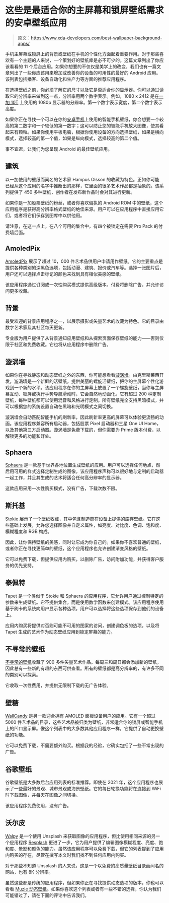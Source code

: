 # 这些是最适合你的主屏幕和锁屏壁纸需求的安卓壁纸应用

> 原文：<https://www.xda-developers.com/best-wallpaper-background-apps/>

手机主屏幕或锁屏上的背景或壁纸在手机的个性化方面起着重要作用。对于那些喜欢有一个主题的人来说，一个策划好的壁纸库是必不可少的。这篇文章列出了你应该看看的 11 个后台应用。如果你想要的不仅仅是美学上的改变，我们也有一篇文章列出了一些你应该用来增加或改善你的设备的可用性的最好的 Android 应用。该列表包括播客、设备自动化和生产力等方面的推荐应用程序。

在选择壁纸之前，你必须了解它的尺寸以及它是否适合你的显示器。你可以通过读取它的分辨率来做到这一点，分辨率用两个数字表示。例如，1080 x 2412 是在[一加 10T](https://www.xda-developers.com/oneplus-10t-review/) 上使用的 1080p 显示器的分辨率。第一个数字表示宽度，第二个数字表示高度。

如果你正在寻找一个可以在你的[安卓手机](https://www.xda-developers.com/best-android-phones/)上使用的智能手机壁纸，你会想要一个较高的第二数字和一个较低的第一数字；这可以防止您的智能手机放大图像，使其看起来有颗粒。如果你使用平板电脑，根据你使用设备的方向选择壁纸，如果是横向模式，选择较高的第一个值，如果是纵向模式，选择较高的第二个值。

事不宜迟，让我们为您呈现 Android 的最佳壁纸应用。

## 建筑

以一加使用的壁纸而闻名的艺术家 Hampus Olsson 的收藏为特色。正如你可能已经从这个应用的名字中推断出的那样，它里面的很多艺术作品都是抽象的。该系列提供了 450 多种壁纸，创作者在发布新作品时会对其进行更新。

如果你是一加股票壁纸的粉丝，或者你喜欢偏执的 Android ROM 中的壁纸，这个应用程序是获得高分辨率格式壁纸的绝佳来源。用户可以在应用程序中直接应用它们，或者将它们保存到图库中以供他用。

请注意，在这一点上，在八个可用的集合中，有四个被锁定在需要 Pro Pack 的付费墙后面。

## AmoledPix

[AmoledPix](https://play.google.com/store/apps/details?id=com.androholic.amoledpix) 展示了超过 10，000 件艺术品供用户申请用作壁纸。它的主要重点是提供各种类别的深黑色选项，包括动漫、建筑、报价或汽车等。选择一张图片后，用户还可以选择点击标记的颜色来找到具有相似美感的壁纸。

该应用程序通过订阅或一次性购买模式提供高级版本。付费将删除广告，并允许访问更多收藏。

## 背景

最受欢迎的背景应用程序之一，以展示摄影或矢量艺术的收藏为特色。它的目录由数字艺术家及其社区每天更新。

专业版为用户提供了从背景通知应用壁纸和从探索页面保存壁纸的能力——否则仅限于社区和免费收藏。它也将从应用程序中删除广告。

## 漩涡墙

如果你在寻找静态和动态壁纸之外的东西，你可能想看看[漩涡墙](https://play.google.com/store/apps/details?id=com.actionwalls.swirlwalls)。由克里斯莱西开发，漩涡墙是一个新鲜的活壁纸，提供美丽的螺旋活壁纸，把你的主屏幕个性化游戏到一个新的水平。该应用程序在你的主屏幕上放置了一个螺旋壁纸，当你与主屏幕互动、锁屏或执行手势导航滑动时，它会自然地动画化。它有超过 200 种定制壁纸，每种壁纸都可以使用混音和风格进行定制。所有壁纸完全支持黑暗模式，并可以根据您的系统设置自动在黑暗和光明模式之间切换。

漩涡墙会自动匹配智能手机的刷新率，因此刷新率更高的屏幕可以体验更流畅的动画。该应用程序兼容所有启动器，包括股票 Pixel 启动器和三星 One UI Home，以及其他第三方启动器。漩涡墙是免费下载的，但你需要为 Prime 版本付费，以解锁更多的功能和好处。

## Sphaera

[Sphaera](https://play.google.com/store/apps/details?id=com.manco.sphaera_map_wallpapers) 是一款基于世界各地位置生成壁纸的应用。用户可以选择任何地点，然后用可用的样式选择定制生成的图像。该应用程序声称可以很好地与定制的启动器一起工作，并且其生成的艺术将适合任何高分辨率的显示器。

这款应用采用一次性购买模式，没有广告，下载次数不限。

## 斯托基

Stokie 展示了一个壁纸收藏，其中包含制造商在设备上提供的库存壁纸。它在这些基础上发展，允许您选择图像并自定义属性，如亮度、对比度、色调、饱和度、模糊程度和 RGB 构成。

因此，让你保持壁纸的美感，同时让它成为你自己的。如果你不喜欢普通的壁纸，或者你正在寻找更简单的壁纸，这个应用程序也允许创建渐变风格的壁纸。

它可以免费下载，但提供应用内购买，以删除广告，访问附加功能，并获得客户服务的优先支持。

## 泰佩特

Tapet 是一个类似于 Stokie 和 Sphaera 的应用程序，它允许用户通过控制特定的参数来生成壁纸。它不提供集合，而是使用数学函数来创建模式。该应用程序使用基于刷卡的系统向用户显示各种选项，用户可以选择将这些选项保存到他们的设备上。

应用内购买将提供对否则可能不可用的图案的访问，创建调色板的选项，以及将 Tapet 生成的艺术作为动态壁纸应用到锁定屏幕的能力。

## 不寻常的壁纸

[不寻常的壁纸](https://play.google.com/store/apps/details?id=com.badboy.wallun)收藏了 900 多件矢量艺术作品。每周三和周日都会添加新的壁纸，因此总有一些新的有趣的东西可供查看。所有的壁纸都是高分辨率的，有许多不同的类别可以探索。

它收取一次性费用，并提供无限制下载的无广告体验。

## 壁糖

[WallCandy](https://play.google.com/store/apps/details?id=in.wallpaper.wallpapers) 是另一款迎合拥有 AMOLED 面板设备用户的应用。它有一个超过 5000 件艺术品的目录，这些艺术品被归类为壁纸，非常适合你的锁屏或智能手机上的凹口显示屏。像这个列表中的大多数其他应用程序一样，它提供了自动更换壁纸的功能。

它可以免费下载，不需要额外购买。根据我的经验，它确实包括了一些不常出现的广告。

## 谷歌壁纸

谷歌壁纸是大多数后台应用列表的标准推荐。即使在 2021 年，这个应用程序也展示了一些最好的景观、城市景观或海景壁纸。它的每日轮换功能将在连接到 WiFi 时下载图像，并每天在图像之间切换。

该应用程序免费使用，没有广告。

## 沃尔皮

[Walpy](https://play.google.com/store/apps/details?id=com.feresr.walpy) 是一个使用 Unsplash 来获取图像的应用程序，但比使用相同来源的另一个应用程序 [Resplash](https://play.google.com/store/apps/details?id=com.b_lam.resplash&hl=en_IN&gl=US) 更进了一步，它为用户提供了编辑图像模糊程度、亮度、饱和度、晕影和颜色的能力。虽然该应用程序可以免费下载，但它的列表提到了应用内购买的存在，尽管在撰写本文时我们找不到任何应用内购买。

对于那些不知道 Unsplash 的人来说，这是一个以免费的高质量壁纸目录而闻名的网站，也有 8K 分辨率。

虽然这些都是传统的应用程序，但如果你正在寻找提供动态选项的版本，你也可以看看 [Muzie 动态壁纸](https://play.google.com/store/apps/details?id=net.nurik.roman.muzei&hl=en_IN&gl=US)。如果你喜欢这个列表或者有一些不错的选择，你认为我们可能错过了，请在下面的评论中告诉我们。